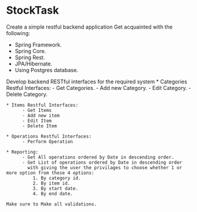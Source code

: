 # StockTask
Create a simple restful backend application
Get acquainted with the following:
  - Spring Framework.
  - Spring Core.
  - Spring Rest.
  - JPA/Hibernate.
  - Using Postgres database.
  
Develop backend RESTful interfaces for the required system
    * Categories Restful Interfaces:
          - Get Categories.
          - Add new Category.
          - Edit Category.
          - Delete Category.
          
    * Items Restful Interfaces:
          - Get Items
          - Add new item
          - Edit Item
          - Delete Item

    * Operations Restful Interfaces:
          - Perform Operation

    * Reporting:
          - Get All operations ordered by Date in descending order.
          - Get List of operations ordered by Date in descending order
            with giving the user the privilages to choose whether 1 or more option from these 4 options:
              1. By category id.
              2. By item id.
              3. By start date.
              4. By end date.
              
    Make sure to Make all validations.

